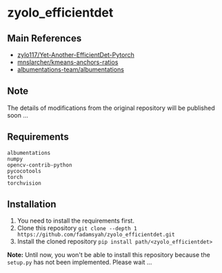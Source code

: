 # zyolo_efficientdet

## Main References
- [zylo117/Yet-Another-EfficientDet-Pytorch](https://github.com/zylo117/Yet-Another-EfficientDet-Pytorch)
- [mnslarcher/kmeans-anchors-ratios](https://github.com/mnslarcher/kmeans-anchors-ratios)
- [albumentations-team/albumentations](https://github.com/albumentations-team/albumentations)

## Note
The details of modifications from the original repository will be published soon ...

## Requirements
```
albumentations
numpy
opencv-contrib-python
pycocotools
torch
torchvision
```

## Installation
1. You need to install the requirements first.
2. Clone this repository `git clone --depth 1 https://github.com/fadamsyah/zyolo_efficientdet.git`
3. Install the cloned repository `pip install path/<zyolo_efficientdet>`

**Note:** Until now, you won't be able to install this repository because the `setup.py` has not been implemented. Please wait ...